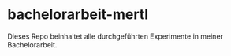 # bachelorarbeit-mertl
Dieses Repo beinhaltet alle durchgeführten Experimente in meiner Bachelorarbeit.
